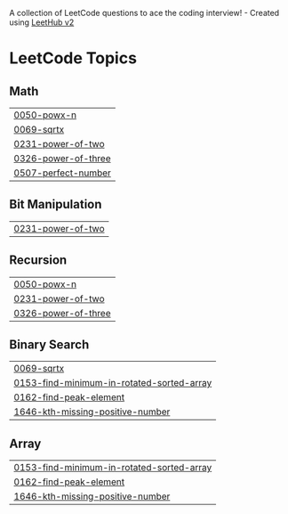 A collection of LeetCode questions to ace the coding interview! - Created using [LeetHub v2](https://github.com/arunbhardwaj/LeetHub-2.0)
<!---LeetCode Topics Start-->
# LeetCode Topics
## Math
|  |
| ------- |
| [0050-powx-n](https://github.com/Akshit0908/DSA/tree/master/0050-powx-n) |
| [0069-sqrtx](https://github.com/Akshit0908/DSA/tree/master/0069-sqrtx) |
| [0231-power-of-two](https://github.com/Akshit0908/DSA/tree/master/0231-power-of-two) |
| [0326-power-of-three](https://github.com/Akshit0908/DSA/tree/master/0326-power-of-three) |
| [0507-perfect-number](https://github.com/Akshit0908/DSA/tree/master/0507-perfect-number) |
## Bit Manipulation
|  |
| ------- |
| [0231-power-of-two](https://github.com/Akshit0908/DSA/tree/master/0231-power-of-two) |
## Recursion
|  |
| ------- |
| [0050-powx-n](https://github.com/Akshit0908/DSA/tree/master/0050-powx-n) |
| [0231-power-of-two](https://github.com/Akshit0908/DSA/tree/master/0231-power-of-two) |
| [0326-power-of-three](https://github.com/Akshit0908/DSA/tree/master/0326-power-of-three) |
## Binary Search
|  |
| ------- |
| [0069-sqrtx](https://github.com/Akshit0908/DSA/tree/master/0069-sqrtx) |
| [0153-find-minimum-in-rotated-sorted-array](https://github.com/Akshit0908/DSA/tree/master/0153-find-minimum-in-rotated-sorted-array) |
| [0162-find-peak-element](https://github.com/Akshit0908/DSA/tree/master/0162-find-peak-element) |
| [1646-kth-missing-positive-number](https://github.com/Akshit0908/DSA/tree/master/1646-kth-missing-positive-number) |
## Array
|  |
| ------- |
| [0153-find-minimum-in-rotated-sorted-array](https://github.com/Akshit0908/DSA/tree/master/0153-find-minimum-in-rotated-sorted-array) |
| [0162-find-peak-element](https://github.com/Akshit0908/DSA/tree/master/0162-find-peak-element) |
| [1646-kth-missing-positive-number](https://github.com/Akshit0908/DSA/tree/master/1646-kth-missing-positive-number) |
<!---LeetCode Topics End-->